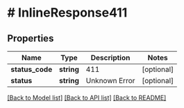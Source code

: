 # # InlineResponse411

## Properties

Name | Type | Description | Notes
------------ | ------------- | ------------- | -------------
**status_code** | **string** | 411 | [optional]
**status** | **string** | Unknown Error | [optional]

[[Back to Model list]](../../README.md#models) [[Back to API list]](../../README.md#endpoints) [[Back to README]](../../README.md)
